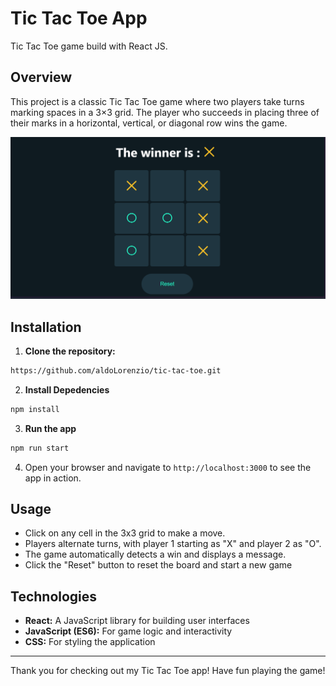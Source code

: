 # Tic Tac Toe App

Tic Tac Toe game build with React JS.

## Overview

This project is a classic Tic Tac Toe game where two players take turns marking spaces in a 3×3 grid. The player who succeeds in placing three of their marks in a horizontal, vertical, or diagonal row wins the game.

![Tic Tac Toe Screenshot](./public/tictactoeScreenshot.png)

## Installation
1. **Clone the repository:**
```bash
https://github.com/aldoLorenzio/tic-tac-toe.git
```

2. **Install Depedencies**
```bash
npm install
```

3. **Run the app**
```bash
npm run start
```

4. Open your browser and navigate to `http://localhost:3000` to see the app in action.

## Usage

- Click on any cell in the 3x3 grid to make a move.
- Players alternate turns, with player 1 starting as "X" and player 2 as "O".
- The game automatically detects a win and displays a message.
- Click the "Reset" button to reset the board and start a new game

## Technologies

- **React:** A JavaScript library for building user interfaces
- **JavaScript (ES6):** For game logic and interactivity
- **CSS:** For styling the application


---

Thank you for checking out my Tic Tac Toe app! Have fun playing the game!